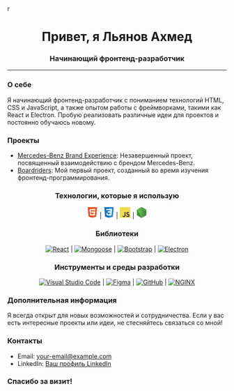 r<h1 align="center">Привет, я Льянов Ахмед</h1>
<h3 align="center">Начинающий фронтенд-разработчик</h3>
<hr>

### О себе
Я начинающий фронтенд-разработчик с пониманием технологий HTML, CSS и JavaScript, а также опытом работы с фреймворками, такими как React и Electron. Пробую реализовать различные идеи для проектов и постоянно обучаюсь новому.

### Проекты
- [Mercedes-Benz Brand Experience](https://ahmedlyanov.github.io/Mercedes-Benz-Brand-Experiance/main/index.html): Незавершенный проект, посвященный взаимодействию с брендом Mercedes-Benz.
- [Boardriders](https://ahmedlyanov.github.io/Boardriders/): Мой первый проект, созданный во время изучения фронтенд-программирования.

<h3 align="center">Технологии, которые я использую</h3>
<p align="center">
  <a href="https://www.w3schools.com/html/" target="_blank" rel="noreferrer"><img height="25" src="https://raw.githubusercontent.com/devicons/devicon/master/icons/html5/html5-original.svg" alt="HTML5"></a> |
  <a href="https://www.w3schools.com/css/" target="_blank" rel="noreferrer"><img height="25" src="https://raw.githubusercontent.com/devicons/devicon/master/icons/css3/css3-original.svg" alt="CSS3"></a> |
  <a href="https://developer.mozilla.org/en-US/docs/Web/JavaScript" target="_blank" rel="noreferrer"><img height="25" src="https://raw.githubusercontent.com/devicons/devicon/master/icons/javascript/javascript-original.svg" alt="JavaScript"></a> |
  <a href="https://nodejs.org" target="_blank" rel="noreferrer"><img height="25" src="https://raw.githubusercontent.com/devicons/devicon/master/icons/nodejs/nodejs-original.svg" alt="Node.js"></a> 
</p>

<h3 align="center">Библиотеки</h3>
<p align="center">
  <a href="https://reactjs.org/" target="_blank" rel="noreferrer"><img height="25" src="https://upload.wikimedia.org/wikipedia/commons/a/a7/React-icon.svg" alt="React"></a> |
  <a href="https://mongoosejs.com/" target="_blank" rel="noreferrer"><img height="25" src="https://img.icons8.com/?size=512&id=74402&format=png" alt="Mongoose"></a> |
  <a href="https://getbootstrap.com/" target="_blank" rel="noreferrer"><img height="25" src="https://getbootstrap.com/docs/5.1/assets/brand/bootstrap-logo.svg" alt="Bootstrap"></a> |
  <a href="https://www.electronjs.org/" target="_blank" rel="noreferrer"><img height="25" src="https://www.vectorlogo.zone/logos/electronjs/electronjs-icon.svg" alt="Electron"></a> 
</p>


<h3 align="center">Инструменты и среды разработки</h3>
<p align="center">
  <a href="https://code.visualstudio.com/" target="_blank" rel="noreferrer"><img height="25" src="https://raw.githubusercontent.com/UjwalKandi/UjwalKandi/changes-to-readme/svg/visual-studio-code-1.svg" alt="Visual Studio Code"></a> |
  <a href="https://www.figma.com/" target="_blank" rel="noreferrer"><img height="25" src="https://cdn-icons-png.flaticon.com/512/5968/5968705.png" alt="Figma"></a> |
  <a href="https://github.com/" target="_blank" rel="noreferrer"><img height="25" src="https://github.githubassets.com/images/modules/logos_page/GitHub-Mark.png" alt="GitHub"></a> |
  <a href="https://www.nginx.com/" target="_blank" rel="noreferrer"><img height="25" src="https://logodix.com/logo/1638878.png" alt="NGINX"></a> 
</p>



### Дополнительная информация
Я всегда открыт для новых возможностей и сотрудничества. Если у вас есть интересные проекты или идеи, не стесняйтесь связаться со мной!

### Контакты
- Email: [your-email@example.com](mailto:your-email@example.com)
- LinkedIn: [Ваш профиль LinkedIn](https://www.linkedin.com/in/ваш-профиль/)

### Спасибо за визит!

